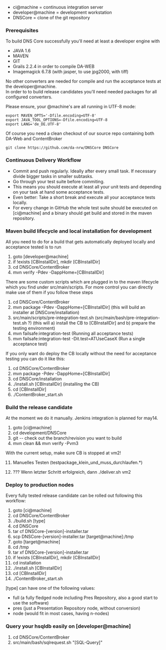 * ci@machine = continuous integration server
* developer@machine = development workstation
* DNSCore = clone of the git repository

### Prerequisites

To build DNS Core successfully you'll need at least a developer engine with

* JAVA 1.6
* MAVEN
* GIT
* Grails 2.2.4 in order to compile DA-WEB 
* Imagemagick 6.7.8 (with jasper, to use jpg2000,  with tiff)

No other converters are needed for compile and run the acceptance tests at the developer@machine.  
In order to to build release candidates you'll need needed packages for all configured converters. 

Please ensure, your @machine's are all running in UTF-8 mode:
    
    export MAVEN_OPTS='-Dfile.encoding=UTF-8'
    export JAVA_TOOL_OPTIONS=-Dfile.encoding=UTF-8
    export LANG='de_DE.UTF-8'

Of course you need a clean checkout of our source repo containing both DA-Web and ContentBroker

    git clone https://github.com/da-nrw/DNSCore DNSCore

### Continuous Delivery Workflow

* Commit and push regularly. Ideally after every small task. If necessary divide bigger tasks in smaller subtasks.
* Go through your test suite before commiting.
* This means you should execute at least all your unit tests and depending on your task at hand some acceptance tests.
* Even better: Take a short break and execute all your acceptance tests locally.
* For every change in GitHub the whole test suite should be executed on [ci@machine] and a binary should get build and stored in the maven repository.

### Maven build lifecycle and local installation for development

All you need to do for a build that gets automatically deployed locally and acceptance tested
is to run 

1. goto [developer@machine]
1. if !exists [CBInstallDir], mkdir [CBInstallDir]
1. cd DNSCore/ContentBroker
1. mvn verify -Pdev -DappHome=[CBInstallDir]

There are some custom scripts which are plugged in to the maven lifecycle which you find under src/main/scripts.
For more control you can directly make use of them if you follow these steps

1. cd DNSCore/ContentBroker
1. mvn package -Pdev -DappHome=[CBInstallDir] (this will build an installer at DNSCore/installation)
1. src/main/scripts/pre-integration-test.sh (src/main/bash/pre-integration-test.sh
?) (this will a) install the CB to [CBInstallDir] and b) prepare the testing environment)
1. mvn failsafe:integration-test (Running all acceptance tests)
1. mvn failsafe:integration-test -Dit.test=ATUseCaseX (Run a single acceptance test)

If you only want do deploy the CB locally without the need for acceptance testing you can do it like this:

1. cd DNSCore/ContentBroker
1. mvn package -Pdev -DappHome=[CBInstallDir]
1. cd DNSCore/installation
1. ./install.sh [CBInstallDir] (installing the CB)
1. cd [CBInstallDir]
1. ./ContentBroker_start.sh

### Build the release candidate
At the moment we do it manually. Jenkins integration is planned for may14.

1. goto [ci@machine]
1. cd development/DNSCore
2. git -- check out the branch/revision you want to build
3. mvn clean && mvn verify -Pvm3

With the current setup, make sure CB is stopped at vm2!

11. Manuelles Testen (testpackage_klein_und_muss_durchlaufen.*)

9. ??? Wenn letzter Schritt erfolgreich, dann ./deliver.sh vm2

### Deploy to production nodes
Every fully tested release candidate can be rolled out following this workflow:

1. goto [ci@machine]
1. cd DNSCore/ContentBroker
1. ./build.sh [type]
1. cd DNSCore
1. tar cf DNSCore-[version]-installer.tar
1. scp DNSCore-[version]-installer.tar [target@machine]:/tmp
1. goto [target@machine]
1. cd /tmp
1. tar xf DNSCore-[version]-installer.tar
1. if !exists [CBInstallDir], mkdir [CBInstallDir]
1. cd installation
1. ./install.sh [CBInstallDir]
1. cd [CBInstallDir]
1. ./ContentBroker_start.sh

[type] can have one of the following values:

* full (a fully fledged node including Pres Repository, also a good start to use the software)
* pres (just a Presentation Repository node, without conversion)
* node (would fit in most cases, having  n-nodes)

### Query your hsqldb easily on [developer@machine]

1. cd DNSCore/ContentBroker
1. src/main/bash/sqlrequest.sh "[SQL-Query]"

